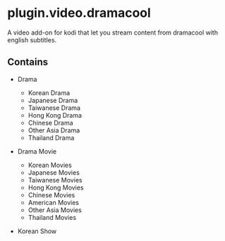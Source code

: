 # plugin.video.dramacool
A video add-on for kodi that let you stream content from dramacool with english subtitles.

## Contains
- Drama
  - Korean Drama
  - Japanese Drama
  - Taiwanese Drama
  - Hong Kong Drama
  - Chinese Drama
  - Other Asia Drama
  - Thailand Drama

- Drama Movie
  - Korean Movies
  - Japanese Movies
  - Taiwanese Movies
  - Hong Kong Movies
  - Chinese Movies
  - American Movies
  - Other Asia Movies
  - Thailand Movies

- Korean Show